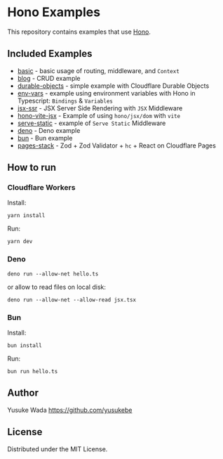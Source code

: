 # Hono Examples

This repository contains examples that use [Hono](https://hono.dev).

## Included Examples

- [basic](./basic/) - basic usage of routing, middleware, and `Context`
- [blog](./blog/) - CRUD example
- [durable-objects](./durable-objects/) - simple example with Cloudflare Durable Objects
- [env-vars](./env-vars/) - example using environment variables with Hono in Typescript: `Bindings` & `Variables`
- [jsx-ssr](./jsx-ssr/) - JSX Server Side Rendering with `JSX` Middleware
- [hono-vite-jsx](./hono-vite-jsx/) - Example of using `hono/jsx/dom` with `vite`
- [serve-static](./serve-static/) - example of `Serve Static` Middleware
- [deno](./deno/) - Deno example
- [bun](./bun/) - Bun example
- [pages-stack](./pages-stack/) - Zod + Zod Validator + `hc` + React on Cloudflare Pages

## How to run

### Cloudflare Workers

Install:

```
yarn install
```

Run:

```
yarn dev
```

### Deno

```
deno run --allow-net hello.ts
```

or allow to read files on local disk:

```
deno run --allow-net --allow-read jsx.tsx
```

### Bun

Install:

```
bun install
```

Run:

```
bun run hello.ts
```

## Author

Yusuke Wada https://github.com/yusukebe

## License

Distributed under the MIT License.
